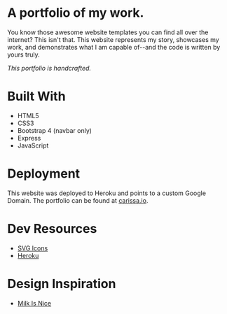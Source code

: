 # A portfolio of my work.

You know those awesome website templates you can find all over the internet? This isn't that. This website represents my story, showcases my work, and demonstrates what I am capable of--and the code is written by yours truly.

*_This portfolio is handcrafted._*

# Built With
* HTML5
* CSS3
* Bootstrap 4 (navbar only)
* Express
* JavaScript

# Deployment 

This website was deployed to Heroku and points to a custom Google Domain. The portfolio can be found at [carissa.io](carissa.io).

# Dev Resources
* [SVG Icons](https://iconmonstr.com/)
* [Heroku](https://dashboard.heroku.com/apps)

# Design Inspiration
* [Milk Is Nice](https://milkisnice.com/)
